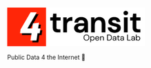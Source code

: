 <p align="left">
<img src="images/4todl.png" alt="4transit" width="320">
</p>


Public Data 4 the Internet 💖
